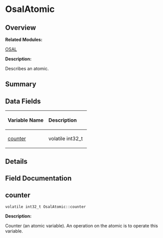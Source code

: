 # OsalAtomic<a name="EN-US_TOPIC_0000001054598175"></a>

## **Overview**<a name="section2094141344093532"></a>

**Related Modules:**

[OSAL](osal.md)

**Description:**

Describes an atomic. 

## **Summary**<a name="section928607142093532"></a>

## Data Fields<a name="pub-attribs"></a>

<a name="table555448165093532"></a>
<table><thead align="left"><tr id="row1876145893093532"><th class="cellrowborder" valign="top" width="50%" id="mcps1.1.3.1.1"><p id="p1222950000093532"><a name="p1222950000093532"></a><a name="p1222950000093532"></a>Variable Name</p>
</th>
<th class="cellrowborder" valign="top" width="50%" id="mcps1.1.3.1.2"><p id="p1404548797093532"><a name="p1404548797093532"></a><a name="p1404548797093532"></a>Description</p>
</th>
</tr>
</thead>
<tbody><tr id="row2068979640093532"><td class="cellrowborder" valign="top" width="50%" headers="mcps1.1.3.1.1 "><p id="p1192034494093532"><a name="p1192034494093532"></a><a name="p1192034494093532"></a><a href="osalatomic.md#a8ef74a726684b2743ed3d3008936b55c">counter</a></p>
</td>
<td class="cellrowborder" valign="top" width="50%" headers="mcps1.1.3.1.2 "><p id="p1564554176093532"><a name="p1564554176093532"></a><a name="p1564554176093532"></a>volatile int32_t </p>
</td>
</tr>
</tbody>
</table>

## **Details**<a name="section355483742093532"></a>

## **Field Documentation**<a name="section713184308093532"></a>

## counter<a name="a8ef74a726684b2743ed3d3008936b55c"></a>

```
volatile int32_t OsalAtomic::counter
```

 **Description:**

Counter \(an atomic variable\). An operation on the atomic is to operate this variable. 

